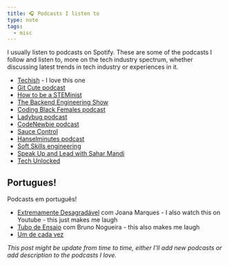 ```yaml
---
title: 🎧 Podcasts I listen to
type: note
tags:
  - misc
---
```


I usually listen to podcasts on Spotify. These are some of the podcasts I follow and listen to, more on the tech industry spectrum, whether discussing latest trends in tech industry or experiences in it.

- [Techish](http://www.techishpod.com/) - I love this one
- [Git Cute podcast](https://gitcutepodcast.com/)
- [How to be a STEMinist](https://podcast.tiffanydawson.co/)
- [The Backend Engineering Show](https://www.husseinnasser.com/p/podcast.html)
- [Coding Black Females podcast](https://codingblackfemales.com/podcast)
- [Ladybug podcast](https://ladybug.dev)
- [CodeNewbie podcast](https://www.codenewbie.org/podcast)
- [Sauce Control](https://podcasts.apple.com/ca/podcast/sauce-control/id1527090126)
- [Hanselminutes podcast](https://www.hanselminutes.com/)
- [Soft Skills engineering](https://softskills.audio/)
- [Speak Up and Lead with Sahar Mandi](https://saharmandi.com/podcast/)
- [Tech Unlocke‪d‬](https://podcasts.apple.com/us/podcast/tech-unlocked/id1488455514)

## Portugues!

Podcasts em português!

- [Extremamente Desagradável](https://open.spotify.com/show/6NhXT8X7ps2AxjbPeInidM) com Joana Marques - I also watch this on Youtube - this just makes me laugh
- [Tubo de Ensaio](https://open.spotify.com/show/03b85TmHF8sJ2YlIxGA2zG) com Bruno Nogueira - this also makes me laugh
- [Um de cada vez](https://open.spotify.com/show/5fHrUSq5aU650sdhLrdhYg)


_This post might be update from time to time, either I'll add new podcasts or add description to the podcasts I love._
